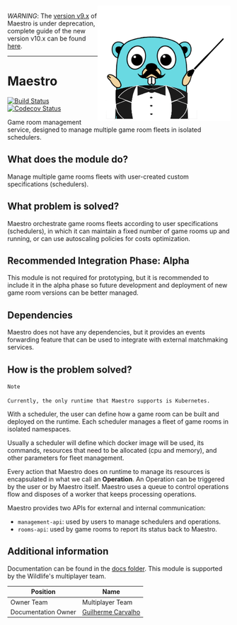 <img align="right" width="300" height="260" src="docs/images/gopher-maestro.png">


*WARNING*: The [version v9.x](https://github.com/topfreegames/maestro/tree/v9) of Maestro is under deprecation, complete guide of the new version v10.x can be found [here](https://github.com/topfreegames/maestro/issues/283).

---
# Maestro 

[![Build Status](https://github.com/topfreegames/maestro/actions/workflows/test.yaml/badge.svg?branch=next)](https://github.com/topfreegames/maestro/actions/workflows/test.yaml)
[![Codecov Status](https://codecov.io/gh/topfreegames/maestro/branch/next/graph/badge.svg?token=KCN2SZDRJF)](https://codecov.io/gh/topfreegames/maestro)

[//]: # (One or two sentences description of the module/service in non technical terms and information about the owner. Text in quotes are examples.)

Game room management service, designed to manage multiple game room fleets in isolated schedulers.

## What does the module do?

[//]: # (A **non technical description** of the main tasks of the module in one or two paragraphs. After reading this section everybody should be able to understand which tasks are performed.)

Manage multiple game rooms fleets with user-created custom specifications (schedulers).

## What problem is solved?

[//]: # (A **non technical** explanation of what problem is solved by this module. This is **not** another description of what the module does, rather why the module exists in the first place.)

Maestro orchestrate game rooms fleets according to user specifications (schedulers), in which it can maintain a fixed number of game rooms up and running,
or can use autoscaling policies for costs optimization.

## Recommended Integration Phase: Alpha

[//]: # (In which phase is this module normally used for the prototyping, alpha, preproduction or production stage of game development.)

This module is not required for prototyping, but it is recommended to include it in the alpha phase so future development and deployment of new game room versions
can be better managed.

## Dependencies

[//]: # (List all the modules or other dependencies that module has, if possible with links to their repositories.)

Maestro does not have any dependencies, but it provides an events forwarding feature that can be used to integrate with external matchmaking services.

## How is the problem solved?

[//]: # (A **more technical description** how the module solved the problem description above. It should not get into too much detail, but provide enough information for a technical leader to understand the implications of using this module.)

```
Note

Currently, the only runtime that Maestro supports is Kubernetes.
```

With a scheduler, the user can define how a game room can be built and deployed on the runtime. Each scheduler
manages a fleet of game rooms in isolated namespaces.

Usually a scheduler will define which docker image will be used, its commands, resources that need to be allocated (cpu and memory), and other parameters for fleet management.

Every action that Maestro does on runtime to manage its resources is encapsulated in what we call an **Operation**. An Operation can be triggered by the user
or by Maestro itself. Maestro uses a queue to control operations flow and disposes of a worker that keeps processing operations.

Maestro provides two APIs for external and internal communication: 
- `management-api`: used by users to manage schedulers and operations. 
- `rooms-api`: used by game rooms to report its status back to Maestro.

## Additional information

[//]: # (Here a link to the complete module documentation as well as other additional information should be added as well as contact information.)

Documentation can be found in the [docs folder](./docs). This module is supported by the Wildlife's multiplayer team.

| Position            | Name               |
|---------------------|--------------------|
| Owner Team          | Multiplayer Team   |
| Documentation Owner | [Guilherme Carvalho](https://github.com/guilhermocc) |
